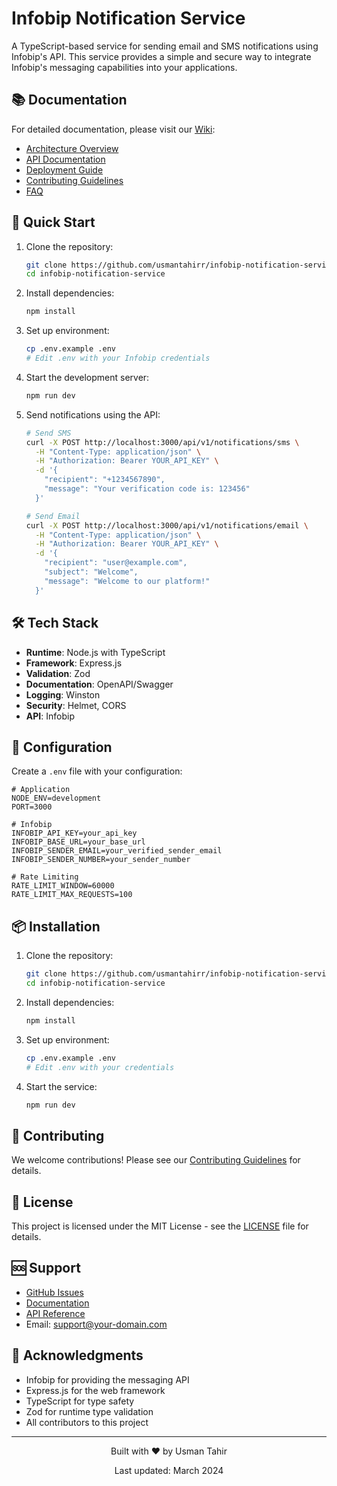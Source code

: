 # Infobip Notification Service

A TypeScript-based service for sending email and SMS notifications using Infobip's API. This service provides a simple and secure way to integrate Infobip's messaging capabilities into your applications.

## 📚 Documentation

For detailed documentation, please visit our [Wiki](https://github.com/usmantahirr/infobip-notification-service/wiki):

- [Architecture Overview](https://github.com/usmantahirr/infobip-notification-service/wiki/Architecture-Overview)
- [API Documentation](https://github.com/usmantahirr/infobip-notification-service/wiki/API-Documentation)
- [Deployment Guide](https://github.com/usmantahirr/infobip-notification-service/wiki/Deployment-Guide)
- [Contributing Guidelines](https://github.com/usmantahirr/infobip-notification-service/wiki/Contributing-Guidelines)
- [FAQ](https://github.com/usmantahirr/infobip-notification-service/wiki/FAQ)

## 🚀 Quick Start

1. Clone the repository:

   ```bash
   git clone https://github.com/usmantahirr/infobip-notification-service.git
   cd infobip-notification-service
   ```

2. Install dependencies:

   ```bash
   npm install
   ```

3. Set up environment:

   ```bash
   cp .env.example .env
   # Edit .env with your Infobip credentials
   ```

4. Start the development server:

   ```bash
   npm run dev
   ```

5. Send notifications using the API:

   ```bash
   # Send SMS
   curl -X POST http://localhost:3000/api/v1/notifications/sms \
     -H "Content-Type: application/json" \
     -H "Authorization: Bearer YOUR_API_KEY" \
     -d '{
       "recipient": "+1234567890",
       "message": "Your verification code is: 123456"
     }'

   # Send Email
   curl -X POST http://localhost:3000/api/v1/notifications/email \
     -H "Content-Type: application/json" \
     -H "Authorization: Bearer YOUR_API_KEY" \
     -d '{
       "recipient": "user@example.com",
       "subject": "Welcome",
       "message": "Welcome to our platform!"
     }'
   ```

## 🛠️ Tech Stack

- **Runtime**: Node.js with TypeScript
- **Framework**: Express.js
- **Validation**: Zod
- **Documentation**: OpenAPI/Swagger
- **Logging**: Winston
- **Security**: Helmet, CORS
- **API**: Infobip

## 🔧 Configuration

Create a `.env` file with your configuration:

```env
# Application
NODE_ENV=development
PORT=3000

# Infobip
INFOBIP_API_KEY=your_api_key
INFOBIP_BASE_URL=your_base_url
INFOBIP_SENDER_EMAIL=your_verified_sender_email
INFOBIP_SENDER_NUMBER=your_sender_number

# Rate Limiting
RATE_LIMIT_WINDOW=60000
RATE_LIMIT_MAX_REQUESTS=100
```

## 📦 Installation

1. Clone the repository:

   ```bash
   git clone https://github.com/usmantahirr/infobip-notification-service.git
   cd infobip-notification-service
   ```

2. Install dependencies:

   ```bash
   npm install
   ```

3. Set up environment:

   ```bash
   cp .env.example .env
   # Edit .env with your credentials
   ```

4. Start the service:
   ```bash
   npm run dev
   ```

## 🤝 Contributing

We welcome contributions! Please see our [Contributing Guidelines](https://github.com/usmantahirr/infobip-notification-service/wiki/Contributing-Guidelines) for details.

## 📄 License

This project is licensed under the MIT License - see the [LICENSE](LICENSE) file for details.

## 🆘 Support

- [GitHub Issues](https://github.com/usmantahirr/infobip-notification-service/issues)
- [Documentation](https://github.com/usmantahirr/infobip-notification-service/wiki/Home)
- [API Reference](https://github.com/usmantahirr/infobip-notification-service/wiki/API-Documentation)
- Email: support@your-domain.com

## 🙏 Acknowledgments

- Infobip for providing the messaging API
- Express.js for the web framework
- TypeScript for type safety
- Zod for runtime type validation
- All contributors to this project

---

<div align="center">
  <p>Built with ❤️ by Usman Tahir</p>
  <p>Last updated: March 2024</p>
</div>
